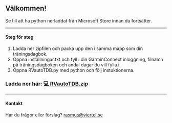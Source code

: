 
## Välkommen! 

Se till att ha python nerladdat från Microsoft Store innan du fortsätter.

---
#### Steg för steg

1. Ladda ner zipfilen och packa upp den i samma mapp som din träningsdagbok.
2. Öppna inställningar.txt och fyll i din GarminConnect inloggning, filnamn på träningsdagboken och andal dagar du vill fylla i.
3. Öppna RVautoTDB.py med python och följ instuktionerna.

### Ladda ner här:  [💻 RVautoTDB.zip](./RVautoTDB.zip)

---

#### Kontakt

Har du frågor eller förslag? rasmus@viertel.se
